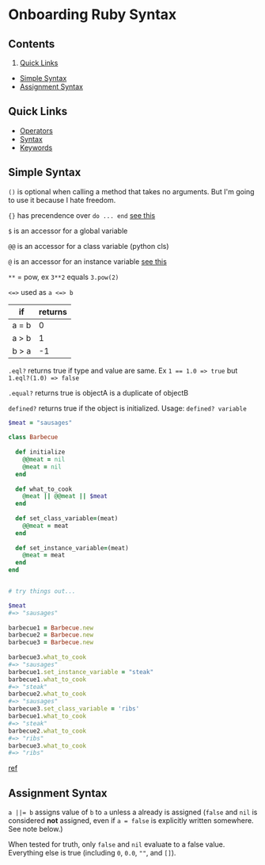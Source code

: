 # Onboarding Ruby Syntax

## Contents

1. [Quick Links](#quick-links)
*  [Simple Syntax](#simple-syntax)
*  [Assignment Syntax](#assignment-syntax)

## Quick Links

* [Operators](https://www.tutorialspoint.com/ruby/ruby_operators.htm)
* [Syntax](https://www.tutorialspoint.com/ruby/ruby_syntax.htm)
* [Keywords](https://docs.ruby-lang.org/en/2.2.0/keywords_rdoc.html)

## Simple Syntax

`()` is optional when calling a method that takes no arguments. But I'm going to use it because I hate freedom.

`{}` has precendence over `do ... end` [see this](https://stackoverflow.com/questions/5587264/do-end-vs-curly-braces-for-blocks-in-ruby)

`$` is an accessor for a global variable

`@@` is an accessor for a class variable (python cls)

`@` is an accessor for an instance variable [see this](https://stackoverflow.com/questions/1693243/instance-variable-self-vs?noredirect=1&lq=1)

`**` = pow, ex `3**2` equals `3.pow(2)`

`<=>` used as `a <=> b`

| if    | returns |
|-------|---------|
| a = b | 0       |
| a > b | 1       |
| b > a | -1      |


`.eql?` returns true if type and value are same. Ex `1 == 1.0 => true` but `1.eql?(1.0) => false`

`.equal?` returns true is objectA is a duplicate of objectB

`defined?` returns true if the object is initialized. Usage: `defined? variable`


```ruby
$meat = "sausages"
 
class Barbecue
 
  def initialize
    @@meat = nil
    @meat = nil
  end
 
  def what_to_cook
    @meat || @@meat || $meat
  end
 
  def set_class_variable=(meat)
    @@meat = meat
  end
 
  def set_instance_variable=(meat)
    @meat = meat
  end
end


# try things out...

$meat
#=> "sausages"
 
barbecue1 = Barbecue.new
barbecue2 = Barbecue.new
barbecue3 = Barbecue.new
 
barbecue3.what_to_cook
#=> "sausages"
barbecue1.set_instance_variable = "steak"
barbecue1.what_to_cook
#=> "steak"
barbecue2.what_to_cook
#=> "sausages"
barbecue3.set_class_variable = 'ribs'
barbecue1.what_to_cook
#=> "steak"
barbecue2.what_to_cook
#=> "ribs"
barbecue3.what_to_cook
#=> "ribs"

```

[ref](https://www.quora.com/What-is-the-difference-between-and-in-Ruby-1)

## Assignment Syntax

`a ||= b` assigns value of `b` to `a` unless a already is assigned (`false` and `nil` is considered **not** assigned, even if `a = false` is explicitly written somewhere. See note below.)

When tested for truth, only `false` and `nil` evaluate to a false value. Everything else is true (including `0`, `0.0`, `""`, and `[]`).


